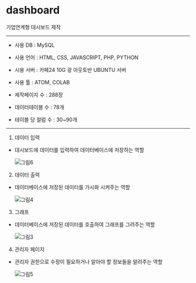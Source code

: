 # dashboard
기업연계형 대시보드 제작

--------------------------------------------------------

- 사용 DB : MySQL
- 사용 언어 : HTML, CSS, JAVASCRIPT, PHP, PYTHON
- 시용 서버 : 카페24 10G 광 아웃토반 UBUNTU 서버
- 사용 툴 : ATOM, COLAB

- 제작페이지 수 : 288장
- 데이터테이블 수 : 78개
- 테이블 당 컬럼 수 : 30~90개

--------------------------------------------------------

1. 데이터 입력 
 - 대시보드에 데이터를 입력하여 데이터베이스에 저장하는 역할
 
    ![그림6](https://user-images.githubusercontent.com/34204786/70123501-2e028f00-16b6-11ea-9a02-616722d7063e.png)


2. 데이터 출력
 - 데이터베이스에 저장된 데이터를 가시화 시켜주는 역할
 
    ![그림4](https://user-images.githubusercontent.com/34204786/70123498-2e028f00-16b6-11ea-9bac-6a016ee3ea25.png)


3. 그래프 
 - 데이터베이스에 저장된 데이터를 호출하여 그래프를 그려주는 역할
 
    ![그림3](https://user-images.githubusercontent.com/34204786/70123495-2b079e80-16b6-11ea-8a77-2a7578a849d1.png)


4. 관리자 페이지 
 -  관리자 권한으로 수정이 필요하거나 알아야 할 정보들을 알려주는 역할
 
    ![그림5](https://user-images.githubusercontent.com/34204786/70123500-2e028f00-16b6-11ea-83d6-502e57556348.png)
